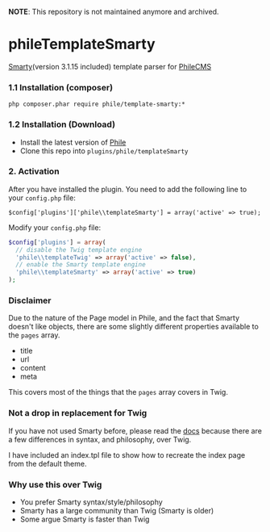 **NOTE**: This repository is not maintained anymore and archived.

phileTemplateSmarty
===================

[Smarty](http://www.smarty.net/docs/en/)(version 3.1.15 included) template parser for [PhileCMS](https://github.com/PhileCMS/Phile)

### 1.1 Installation (composer)
```
php composer.phar require phile/template-smarty:*
```

### 1.2 Installation (Download)

* Install the latest version of [Phile](https://github.com/PhileCMS/Phile)
* Clone this repo into `plugins/phile/templateSmarty`

### 2. Activation

After you have installed the plugin. You need to add the following line to your `config.php` file:

```
$config['plugins']['phile\\templateSmarty'] = array('active' => true);
```

Modify your `config.php` file:

```php
$config['plugins'] = array(
  // disable the Twig template engine
  'phile\\templateTwig' => array('active' => false),
  // enable the Smarty template engine
  'phile\\templateSmarty' => array('active' => true)
);
```

### Disclaimer

Due to the nature of the Page model in Phile, and the fact that Smarty doesn't like objects, there are some slightly different properties available to the `pages` array.

* title
* url
* content
* meta

This covers most of the things that the `pages` array covers in Twig.

### Not a drop in replacement for Twig

If you have not used Smarty before, please read the [docs](http://www.smarty.net/docs/en/) because there are a few differences in syntax, and philosophy, over Twig.

I have included an index.tpl file to show how to recreate the index page from the default theme.

### Why use this over Twig

* You prefer Smarty syntax/style/philosophy
* Smarty has a large community than Twig (Smarty is older)
* Some argue Smarty is faster than Twig
